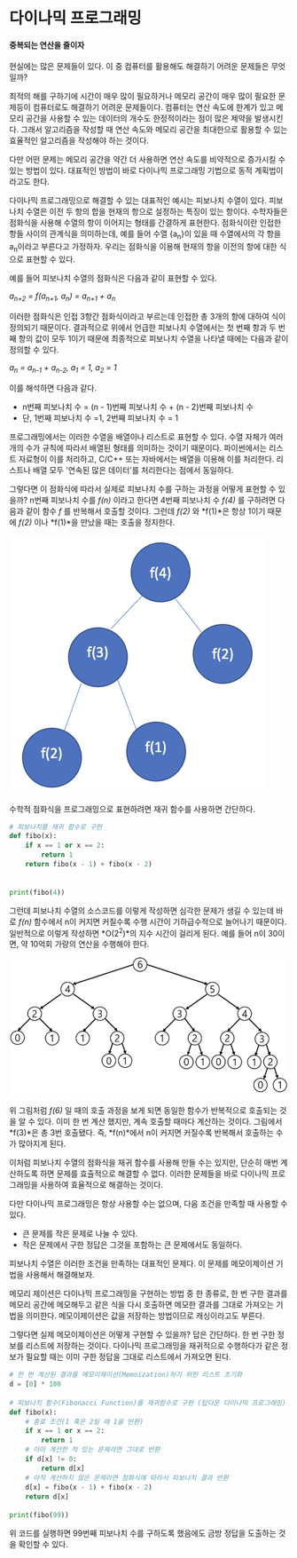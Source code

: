 # 다이나믹 프로그래밍

#### 중복되는 연산을 줄이자

현실에는 많은 문제들이 있다. 이 중 컴퓨터를 활용해도 해결하기 어려운 문제들은 무엇일까?

최적의 해를 구하기에 시간이 매우 많이 필요하거나 메모리 공간이 매우 많이 필요한 문제등이 컴퓨터로도 해결하기 어려운 문제들이다. 컴퓨터는 연산 속도에 한계가 있고 메모리 공간을 사용할 수 있는 데이터의 개수도 한정적이라는 점이 많은 제약을 발생시킨다. 그래서 알고리즘을 작성할 때 연산 속도와 메모리 공간을 최대한으로 활용할 수 있는 효율적인 알고리즘을 작성해야 하는 것이다.

다만 어떤 문제는 메모리 공간을 약간 더 사용하면 연산 속도를 비약적으로 증가시킬 수 있는 방법이 있다. 대표적인 방법이 바로 다이나믹 프로그래밍 기법으로 동적 계획법이라고도 한다.

다이나믹 프로그래밍으로 해결할 수 있는 대표적인 예시는 피보나치 수열이 있다. 피보나치 수열은 이전 두 항의 합을 현재의 항으로 설정하는 특징이 있는 항이다. 수학자들은 점화식을 사용해 수열의 항이 이어지는 형태를 간결하게 표현한다. 점화식이란 인접한 항들 사이의 관계식을 의미하는데, 예를 들어 수열 {a<sub>n</sub>}이 있을 때 수열에서의 각 항을 a<sub>n</sub>이라고 부른다고 가정하자. 우리는 점화식을 이용해 현재의 항을 이전의 항에 대한 식으로 표현할 수 있다. 

예를 들어 피보나치 수열의 점화식은 다음과 같이 표현할 수 있다.

*a<sub>n+2</sub> = f(a<sub>n+1</sub>, a<sub>n</sub>) = a<sub>n+1</sub> + a<sub>n</sub>*

이러한 점화식은 인접 3항간 점화식이라고 부르는데 인접한 총 3개의 항에 대하여 식이 정의되기 때문이다. 결과적으로 위에서 언급한 피보나치 수열에서는 첫 번째 항과 두 번째 항의 값이 모두 1이기 때문에 최종적으로 피보나치 수열을 나타낼 때에는 다음과 같이 정의할 수 있다.

*a<sub>n</sub> = a<sub>n-1</sub> + a<sub>n-2</sub>, a<sub>1</sub> = 1, a<sub>2</sub> = 1*

이를 해석하면 다음과 같다.

- n번째 피보나치 수 = (n - 1)번째 피보나치 수 + (n - 2)번째 피보나치 수
- 단, 1번째 피보나치 수 =1, 2번째 피보나치 수 = 1

프로그래밍에서는 이러한 수열을 배열이나 리스트로 표현할 수 있다. 수열 자체가 여러 개의 수가 규칙에 따라서 배열된 형태를 의미하는 것이기 때문이다. 파이썬에서는 리스트 자료형이 이를 처리하고, C/C++ 또는 자바에서는 배열을 이용해 이를 처리한다. 리스트나 배열 모두 '연속된 많은 데이터'를 처리한다는 점에서 동일하다.

그렇다면 이 점화식에 따라서 실제로 피보나치 수를 구하는 과정을 어떻게 표현할 수 있을까? n번째 피보나치 수를 *f(n)* 이라고 한다면 4번째 피보나치 수 *f(4)* 를 구하려면 다음과 같이 함수 *f* 를 반복해서 호출할 것이다. 그런데 *f(2)* 와  *f(1)*은 항상 1이기 때문에  *f(2)* 이나 *f(1)*을 만났을 때는 호출을 정지한다.

<img src="../images/8-1.png" />

수학적 점화식을 프로그래밍으로 표현하려면 재귀 함수를 사용하면 간단하다. 

```python
# 피보나치를 재귀 함수로 구현
def fibo(x):
    if x == 1 or x == 2:
        return 1
    return fibo(x - 1) + fibo(x - 2)


print(fibo(4))
```

그런데 피보나치 수열의 소스코드를 이렇게 작성하면 심각한 문제가 생길 수 있는데 바로 *f(n)* 함수에서 n이 커지면 커질수록 수행 시간이 기하급수적으로 늘어나기 때문이다. 일반적으로 이렇게 작성하면 *O(2<sup>2</sup>)*의 지수 시간이 걸리게 된다. 예를 들어 n이 30이면, 약 10억회 가량의 연산을 수행해야 한다.

<img src="../images/8-2.png" />

위 그림처럼 *f(6)* 일 때의 호출 과정을 보게 되면 동일한 함수가 반복적으로 호출되는 것을 알 수 있다. 이미 한 번 계산 했지만, 계속 호출할 때마다 계산하는 것이다. 그림에서 *f(3)*은 총 3번 호출됐다. 즉, *f(n)*에서 n이 커지면 커질수록 반복해서 호출하는 수가 많아지게 된다.

이처럼 피보나치 수열의 점화식을 재귀 함수를 사용해 만들 수는 있지만, 단순히 매번 계산하도록 하면 문제를 효츌적으로 해결할 수 없다. 이러한 문제들을 바로 다이나믹 프로그래밍을 사용하여 효율적으로 해결하는 것이다. 

다만 다이나믹 프로그래밍은 항상 사용할 수는 없으며, 다음 조건을 만족할 때 사용할 수 있다.

- 큰 문제를 작은 문제로 나눌 수 있다.
- 작은 문제에서 구한 정답은 그것을 포함하는 큰 문제에서도 동일하다.

피보나치 수열은 이러한 조건을 만족하는 대표적인 문제다. 이 문제를 메모이제이션 기법을 사용해서 해결해보자. 

메모리 제이션은 다이나믹 프로그래밍을 구현하는 방법 중 한 종류로, 한 번 구한 결과를 메모리 공간에 메모해두고 같은 식을 다시 호출하면 메모한 결과를 그대로 가져오는 기법을 의미한다. 메모이제이션은 값을 저장하는 방법이므로 캐싱이라고도 부른다.

그렇다면 실제 메모이제이션은 어떻게 구현할 수 있을까? 답은 간단하다. 한 번 구한 정보를 리스트에 저장하는 것이다. 다이나믹 프로그래밍을 재귀적으로 수행하다가 같은 정보가 필요할 때는 이미 구한 정답을 그대로 리스트에서 가져오면 된다.

```python
# 한 번 계산된 결과를 메모이제이션(Memoization)하기 위한 리스트 초기화
d = [0] * 100

# 피보나치 함수(Fibonacci Function)를 재귀함수로 구현 (탑다운 다이나믹 프로그래밍)
def fibo(x):
    # 종료 조건(1 혹은 2일 때 1을 반환)
    if x == 1 or x == 2:
        return 1
    # 이미 계산한 적 있는 문제라면 그대로 반환
    if d[x] != 0:
        return d[x]
    # 아직 계산하지 않은 문제라면 점화식에 따라서 피보나치 결과 반환
    d[x] = fibo(x - 1) + fibo(x - 2)
    return d[x]

print(fibo(99))
```

위 코드를 실행하면 99번째 피보나치 수를 구하도록 했음에도 금방 정답을 도출하는 것을 확인할 수 있다.

